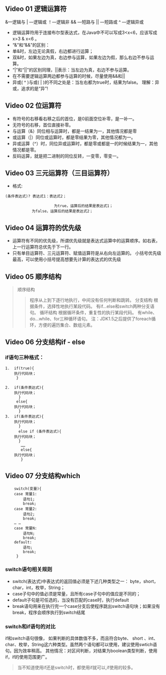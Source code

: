 ## Video 01 逻辑运算符

&—逻辑与         | —逻辑或         ！—逻辑非
&& —短路与      || —短路或        ^ —逻辑异或 
- 逻辑运算符用于连接布尔型表达式，在Java中不可以写成3<x<6，应该写成x>3 & x<6 。
- “&”和“&&”的区别：
- 单&时，左边无论真假，右边都进行运算；
- 双&时，如果左边为真，右边参与运算，如果左边为假，那么右边不参与运算。
- “|”和“||”的区别同理，||表示：当左边为真，右边不参与运算。
- 在不需要逻辑运算两边都参与运算的时候，尽量使用&&和||
- 异或( ^ )与或( | )的不同之处是：当左右都为true时，结果为false。
理解：异或，追求的是“异”!

## Video 02 位运算符
- 有符号的右移看右移之后的首位，是0前面空位补零，是一补一。
- 无符号的右移，首位直接补零。
- 与运算（&）同位相与运算时，都是一结果为一，其他情况都是零
- 或运算（|）同位或运算时，都是零结果为零，其他情况都为一。
- 异或运算（^）时，同位异或运算时，都是零或都是一的时候结果为一，其他情况都是零。
- 反码运算，就是把二进制的同位反转，一变零，零变一。

## Video 03 三元运算符（三目运算符）
- 格式:
```
(条件表达式)? 表达式1：表达式2；

                      为true，运算后的结果是表达式1；
            为false，运算后的结果是表达式2；
```

## Video 04 运算符的优先级

- 运算符有不同的优先级，所谓优先级就是表达式运算中的运算顺序。如右表，上一行运算符总优先于下一行。  
- 只有单目运算符、三元运算符、赋值运算符是从右向左运算的。
小括号优先级最高，可以使用小括号提高想要先计算的表达式的优先级

## Video 05 顺序结构

> 顺序结构
>> 程序从上到下逐行地执行，中间没有任何判断和跳转。
> 分支结构
>> 根据条件，选择性地执行某段代码。
>> 有if…else和switch两种分支语句。
> 循环结构
>> 根据循环条件，重复性的执行某段代码。
>> 有while、do…while、for三种循环语句。
注：JDK1.5之后提供了foreach循环，方便的遍历集合、数组元素。

## Video 06 分支结构if - else

### if语句三种格式：
```
1.  if(true){
	执行代码块；
     }

2.  if(条件表达式){
	执行代码块；
      }
     else{
	执行代码块；
      }
3.  if(条件表达式){
	执行代码块；
      }
      else if (条件表达式){
	执行代码块；
      }
       ……
       else{
	执行代码块；
       }
```

## Video 07 分支结构which

```
	switch(变量){
	case 常量1:
		语句1;
		break;
	case 常量2:
		语句2;
		break;
	… …
	case 常量N:
		语句N;
		break;
	default:
		语句;
		break;
	 } 
```
### switch语句相关规则
- switch(表达式)中表达式的返回值必须是下述几种类型之一：
byte，short，char，int，枚举，String；
- case子句中的值必须是常量，且所有case子句中的值应是不同的；
- default子句是可任选的，当没有匹配的case时，执行default
- break语句用来在执行完一个case分支后使程序跳出switch语句块；如果没有break，程序会顺序执行到switch结尾

### switch和if语句的对比
if和switch语句很像，
如果判断的具体数值不多，而且符合byte、 short 、int、 char、枚举，String这六种类型。虽然两个语句都可以使用，建议使用swtich语句。因为效率稍高。
其他情况：对区间判断，对结果为boolean类型判断，使用if，if的使用范围更广。
> 当不知道使用if还是switch时，都使用if就可以,if使用的较多。
